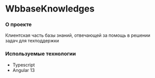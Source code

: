 # WbbaseKnowledges

### О проекте

Клиентская часть базы знаний, отвечающей за помощь в решении задач для техподдержки

### Используемые технологии

- Typescript
- Angular 13

###
